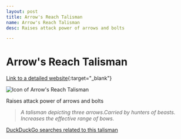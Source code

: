 ```yaml
---
layout: post
title: Arrow's Reach Talisman
name: Arrow's Reach Talisman
desc: Raises attack power of arrows and bolts

---
```

# Arrow's Reach Talisman
[Link to a detailed website](https://eldenring.wiki.fextralife.com/Arrow's+Reach+Talisman){:target="_blank"}

![Icon of Arrow's Reach Talisman](https://eldenring.wiki.fextralife.com/file/Elden-Ring/arrows_reach_talisman_talisman_elden_ring_wiki_guide_200px.png)

Raises attack power of arrows and bolts

>*A talisman depicting three arrows.Carried by hunters of beasts. Increases the effective range of bows.*

[DuckDuckGo searches related to this talisman]({{site.baseurl}}/searches/Arrow'sReachTalisman)


